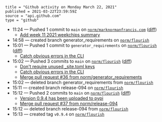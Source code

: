 ```
title = "Github activity on Monday March 22, 2021"
published = 2021-03-22T23:59:59Z
source = "api.github.com"
type = "github"
```

* 11:24 — Pushed 1 commit to `main` on [`norm/marknormanfrancis.com`](https://github.com/norm/marknormanfrancis.com) ([diff](https://github.com/norm/marknormanfrancis.com/compare/5589a249bb5886e26ae05658bbd19744abb122b0..46cc85afb7b1b8d5bd0234d933a7ba4ee1721872))
  * [Add week 11 2021 weekchips summary](https://github.com/norm/marknormanfrancis.com/commit/46cc85afb7b1b8d5bd0234d933a7ba4ee1721872)
* 14:58 — created branch generator_requirements on [`norm/flourish`](https://github.com/norm/flourish)
* 15:01 — Pushed 1 commit to `generator_requirements` on [`norm/flourish`](https://github.com/norm/flourish) ([diff](https://github.com/norm/flourish/compare/2ea1924a8f83f2680847fc69c8c00fe0783688fc..b6374356b3437c11f6592acfe87b70138456ef70))
  * [Catch obvious errors in the CLI](https://github.com/norm/flourish/commit/b6374356b3437c11f6592acfe87b70138456ef70)
* 15:02 — Pushed 3 commits to `main` on [`norm/flourish`](https://github.com/norm/flourish) ([diff](https://github.com/norm/flourish/compare/66c0dce4ecb155efd93b73b30470553f68beab47..d7a677759d564899bb1864b68fcc3500bb7b4a54))
  * [Don't require unused _site.toml keys](https://github.com/norm/flourish/commit/dd6f0153b858b44f462569e4f29000f093c29477)
  * [Catch obvious errors in the CLI](https://github.com/norm/flourish/commit/b6374356b3437c11f6592acfe87b70138456ef70)
  * [Merge pull request #36 from norm/generator_requirements](https://github.com/norm/flourish/commit/d7a677759d564899bb1864b68fcc3500bb7b4a54)
* 15:02 — deleted branch generator_requirements from [`norm/flourish`](https://github.com/norm/flourish)
* 15:11 — created branch release-094 on [`norm/flourish`](https://github.com/norm/flourish)
* 15:12 — Pushed 2 commits to `main` on [`norm/flourish`](https://github.com/norm/flourish) ([diff](https://github.com/norm/flourish/compare/d7a677759d564899bb1864b68fcc3500bb7b4a54..23cd4e4fb79d35678dd0700a8a31f26776dc7221))
  * [Version 0.9.4 has been uploaded to pypi](https://github.com/norm/flourish/commit/700fdf8c4a41860f9e25d1a87d620cfac8de3b1e)
  * [Merge pull request #37 from norm/release-094](https://github.com/norm/flourish/commit/23cd4e4fb79d35678dd0700a8a31f26776dc7221)
* 15:12 — deleted branch release-094 from [`norm/flourish`](https://github.com/norm/flourish)
* 15:13 — created tag `v0.9.4` on [`norm/flourish`](https://github.com/norm/flourish)
